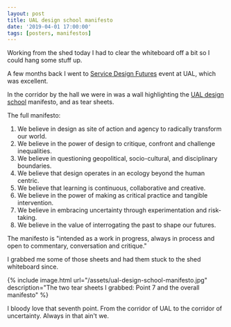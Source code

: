 ```yaml
---
layout: post
title: UAL design school manifesto
date: '2019-04-01 17:00:00'
tags: [posters, manifestos]
---
```

Working from the shed today I had to clear the whiteboard off a bit so I could hang some stuff up.

A few months back I went to [Service Design Futures](https://www.service-design-network.org/chapters/uk/events/service-design-futures-defining-your-niche-in-our-evolving-industry) event at UAL, which was excellent.

In the corridor by the hall we were in was a wall highlighting the [UAL design school](https://www.arts.ac.uk/colleges/london-college-of-communication/about-lcc/design-school) manifesto, and as tear sheets.

The full manifesto:

1. We believe in design as site of action and agency to radically transform our world.
2. We believe in the power of design to critique, confront and challenge inequalities.
3. We believe in questioning geopolitical, socio-cultural, and disciplinary boundaries.
4. We believe that design operates in an ecology beyond the human centric.
5. We believe that learning is continuous, collaborative and creative.
6. We believe in the power of making as critical practice and tangible intervention.
7. We believe in embracing uncertainty through experimentation and risk-taking.
8. We believe in the value of interrogating the past to shape our futures.

The manifesto is "intended as a work in progress, always in process and open to commentary, conversation and critique."

I grabbed me some of those sheets and had them stuck to the shed whiteboard since.

{% include image.html url="/assets/ual-design-school-manifesto.jpg" description="The two tear sheets I grabbed: Point 7 and the overall manifesto" %}

I bloody love that seventh point. From the corridor of UAL to the corridor of uncertainty. Always in that ain't we.

